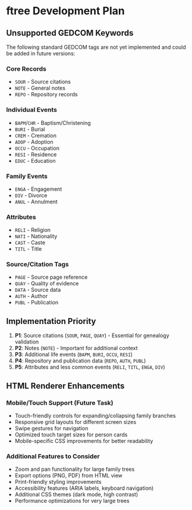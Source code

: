 # ftree Development Plan

## Unsupported GEDCOM Keywords

The following standard GEDCOM tags are not yet implemented and could be added in future versions:

### Core Records
- `SOUR` - Source citations
- `NOTE` - General notes
- `REPO` - Repository records

### Individual Events
- `BAPM`/`CHR` - Baptism/Christening
- `BURI` - Burial
- `CREM` - Cremation
- `ADOP` - Adoption
- `OCCU` - Occupation
- `RESI` - Residence
- `EDUC` - Education

### Family Events
- `ENGA` - Engagement
- `DIV` - Divorce
- `ANUL` - Annulment

### Attributes
- `RELI` - Religion
- `NATI` - Nationality
- `CAST` - Caste
- `TITL` - Title

### Source/Citation Tags
- `PAGE` - Source page reference
- `QUAY` - Quality of evidence
- `DATA` - Source data
- `AUTH` - Author
- `PUBL` - Publication

## Implementation Priority

1. **P1**: Source citations (`SOUR`, `PAGE`, `QUAY`) - Essential for genealogy validation
2. **P2**: Notes (`NOTE`) - Important for additional context
3. **P3**: Additional life events (`BAPM`, `BURI`, `OCCU`, `RESI`)
4. **P4**: Repository and publication data (`REPO`, `AUTH`, `PUBL`)
5. **P5**: Attributes and less common events (`RELI`, `TITL`, `ENGA`, `DIV`)

## HTML Renderer Enhancements

### Mobile/Touch Support (Future Task)
- Touch-friendly controls for expanding/collapsing family branches
- Responsive grid layouts for different screen sizes
- Swipe gestures for navigation
- Optimized touch target sizes for person cards
- Mobile-specific CSS improvements for better readability

### Additional Features to Consider
- Zoom and pan functionality for large family trees
- Export options (PNG, PDF) from HTML view
- Print-friendly styling improvements
- Accessibility features (ARIA labels, keyboard navigation)
- Additional CSS themes (dark mode, high contrast)
- Performance optimizations for very large trees